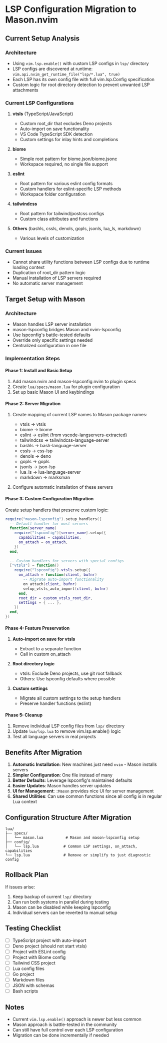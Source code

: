 # LSP Configuration Migration to Mason.nvim

## Current Setup Analysis

### Architecture
- Using `vim.lsp.enable()` with custom LSP configs in `lsp/` directory
- LSP configs are discovered at runtime: `vim.api.nvim_get_runtime_file("lsp/*.lua", true)`
- Each LSP has its own config file with full vim.lsp.Config specification
- Custom logic for root directory detection to prevent unwanted LSP attachments

### Current LSP Configurations

1. **vtsls** (TypeScript/JavaScript)
   - Custom root_dir that excludes Deno projects
   - Auto-import on save functionality
   - VS Code TypeScript SDK detection
   - Custom settings for inlay hints and completions

2. **biome**
   - Simple root pattern for biome.json/biome.jsonc
   - Workspace required, no single file support

3. **eslint**
   - Root pattern for various eslint config formats
   - Custom handlers for eslint-specific LSP methods
   - Workspace folder configuration

4. **tailwindcss**
   - Root pattern for tailwind/postcss configs
   - Custom class attributes and functions

5. **Others** (bashls, cssls, denols, gopls, jsonls, lua_ls, markdown)
   - Various levels of customization

### Current Issues
- Cannot share utility functions between LSP configs due to runtime loading context
- Duplication of root_dir pattern logic
- Manual installation of LSP servers required
- No automatic server management

## Target Setup with Mason

### Architecture
- Mason handles LSP server installation
- mason-lspconfig bridges Mason and nvim-lspconfig
- Use lspconfig's battle-tested defaults
- Override only specific settings needed
- Centralized configuration in one file

### Implementation Steps

#### Phase 1: Install and Basic Setup
1. Add mason.nvim and mason-lspconfig.nvim to plugin specs
2. Create `lua/specs/mason.lua` for plugin configuration
3. Set up basic Mason UI and keybindings

#### Phase 2: Server Migration
1. Create mapping of current LSP names to Mason package names:
   - vtsls → vtsls
   - biome → biome
   - eslint → eslint (from vscode-langservers-extracted)
   - tailwindcss → tailwindcss-language-server
   - bashls → bash-language-server
   - cssls → css-lsp
   - denols → deno
   - gopls → gopls
   - jsonls → json-lsp
   - lua_ls → lua-language-server
   - markdown → marksman

2. Configure automatic installation of these servers

#### Phase 3: Custom Configuration Migration

Create setup handlers that preserve custom logic:

```lua
require("mason-lspconfig").setup_handlers({
  -- Default handler for most servers
  function(server_name)
    require("lspconfig")[server_name].setup({
      capabilities = capabilities,
      on_attach = on_attach,
    })
  end,
  
  -- Custom handlers for servers with special configs
  ["vtsls"] = function()
    require("lspconfig").vtsls.setup({
      on_attach = function(client, bufnr)
        -- Migrate auto-import functionality
        on_attach(client, bufnr)
        setup_vtsls_auto_import(client, bufnr)
      end,
      root_dir = custom_vtsls_root_dir,
      settings = { ... },
    })
  end,
})
```

#### Phase 4: Feature Preservation

1. **Auto-import on save for vtsls**
   - Extract to a separate function
   - Call in custom on_attach

2. **Root directory logic**
   - vtsls: Exclude Deno projects, use git root fallback
   - Others: Use lspconfig defaults where possible

3. **Custom settings**
   - Migrate all custom settings to the setup handlers
   - Preserve handler functions (eslint)

#### Phase 5: Cleanup
1. Remove individual LSP config files from `lsp/` directory
2. Update `lua/lsp.lua` to remove vim.lsp.enable() logic
3. Test all language servers in real projects

## Benefits After Migration

1. **Automatic Installation**: New machines just need `nvim` - Mason installs servers
2. **Simpler Configuration**: One file instead of many
3. **Better Defaults**: Leverage lspconfig's maintained defaults
4. **Easier Updates**: Mason handles server updates
5. **UI for Management**: `:Mason` provides nice UI for server management
6. **Shared Utilities**: Can use common functions since all config is in regular Lua context

## Configuration Structure After Migration

```
lua/
├── specs/
│   └── mason.lua          # Mason and mason-lspconfig setup
├── config/
│   └── lsp.lua           # Common LSP settings, on_attach, capabilities
└── lsp.lua               # Remove or simplify to just diagnostic config
```

## Rollback Plan

If issues arise:
1. Keep backup of current `lsp/` directory
2. Can run both systems in parallel during testing
3. Mason can be disabled while keeping lspconfig
4. Individual servers can be reverted to manual setup

## Testing Checklist

- [ ] TypeScript project with auto-import
- [ ] Deno project (should not start vtsls)
- [ ] Project with ESLint config
- [ ] Project with Biome config
- [ ] Tailwind CSS project
- [ ] Lua config files
- [ ] Go project
- [ ] Markdown files
- [ ] JSON with schemas
- [ ] Bash scripts

## Notes

- Current `vim.lsp.enable()` approach is newer but less common
- Mason approach is battle-tested in the community
- Can still have full control over each LSP configuration
- Migration can be done incrementally if needed